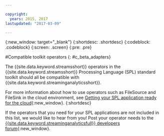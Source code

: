 ```yaml
---

copyright:
  years: 2015, 2017
lastupdated: "2017-03-09"

---
```


<!-- Attribute definitions -->
{:new_window: target="_blank"}
{:shortdesc: .shortdesc}
{:codeblock: .codeblock}
{:screen: .screen}
{:pre: .pre}

#Compatible toolkit operators
{: #c_beta_adapters}

The {{site.data.keyword.streamsshort}} operators in the {{site.data.keyword.streamsshort}} Processing Language (SPL) standard toolkit should all be compatible with {{site.data.keyword.streaminganalyticsshort}}.

For more information about how to use operators such as FileSource and FileSink in the cloud environment, see [Getting your SPL application ready for the cloud](https://developer.ibm.com/streamsdev/docs/getting-spl-application-ready-cloud/){:new_window}.
{:shortdesc}

If the operators that you need for your SPL applications are not included in this list, we would like to hear from you! Post your operator needs to the  [{{site.data.keyword.streaminganalyticsfull}} developers forum](https://developer.ibm.com/answers/topics/streaming-analytics.html){:new_window}.
